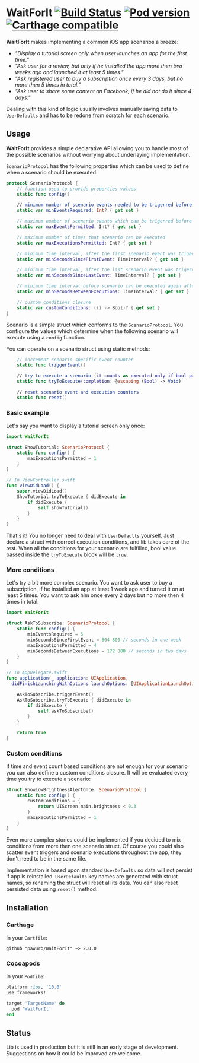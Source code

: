 # WaitForIt [![Build Status](https://travis-ci.org/pawurb/WaitForIt.svg)](https://travis-ci.org/pawurb/WaitForIt) [![Pod version](https://badge.fury.io/co/WaitForIt.svg)](https://badge.fury.io/co/WaitForIt) [![Carthage compatible](https://img.shields.io/badge/Carthage-compatible-4BC51D.svg?style=flat)](https://github.com/Carthage/Carthage)

**WaitForIt** makes implementing a common iOS app scenarios a breeze:

- *"Display a tutorial screen only when user launches an app for the first time."*
- *"Ask user for a review, but only if he installed the app more then two weeks ago and launched it at least 5 times."*
- *"Ask registered user to buy a subscription once every 3 days, but no more then 5 times in total."*
- *"Ask user to share some content on Facebook, if he did not do it since 4 days."*

Dealing with this kind of logic usually involves manually saving data to `UserDefaults` and has to be redone from scratch for each scenario.

## Usage

**WaitForIt** provides a simple declarative API allowing you to handle most of the possible scenarios without worrying about underlaying implementation.

`ScenarioProtocol` has the following properties which can be used to define when a scenario should be executed:
``` swift
protocol ScenarioProtocol {
    // function used to provide properties values
    static func config()

    // minimum number of scenario events needed to be trigerred before scenario can be executed
    static var minEventsRequired: Int? { get set }

    // maximum number of scenario events which can be trigerred before scenario stops executing
    static var maxEventsPermitted: Int? { get set }

    // maximum number of times that scenario can be executed
    static var maxExecutionsPermitted: Int? { get set }

    // minimum time interval, after the first scenario event was trigerred, before the scenario can be executed
    static var minSecondsSinceFirstEvent: TimeInterval? { get set }

    // minimum time interval, after the last scenario event was trigerred, before the scenario can be executed
    static var minSecondsSinceLastEvent: TimeInterval? { get set }

    // minimum time interval before scenario can be executed again after previous execution
    static var minSecondsBetweenExecutions: TimeInterval? { get set }

    // custom conditions closure
    static var customConditions: (() -> Bool)? { get set }
}
```

Scenario is a simple struct which conforms to the `ScenarioProtocol`. You configure the values which determine when the following scenario will execute using a `config` function.

You can operate on a scenario struct using static methods:

``` swift
    // increment scenario specific event counter
    static func triggerEvent()

    // try to execute a scenario (it counts as executed only if bool param passed into a block was `true`)
    static func tryToExecute(completion: @escaping (Bool) -> Void)

    // reset scenario event and execution counters
    static func reset()
```

### Basic example

Let's say you want to display a tutorial screen only once:

``` swift
import WaitForIt

struct ShowTutorial: ScenarioProtocol {
    static func config() {
        maxExecutionsPermitted = 1
    }
}

// In ViewController.swift
func viewDidLoad() {
    super.viewDidLoad()
    ShowTutorial.tryToExecute { didExecute in
        if didExecute {
            self.showTutorial()
        }
    }
}
```

That's it! You no longer need to deal with `UserDefaults` yourself. Just declare a struct with correct execution conditions, and lib takes care of the rest. When all the conditions for your scenario are fulfilled, bool value passed inside the `tryToExecute` block will be `true`.

### More conditions

Let's try a bit more complex scenario. You want to ask user to buy a subscription, if he installed an app at least 1 week ago and turned it on at least 5 times. You want to ask him once every 2 days but no more then 4 times in total:

``` swift
import WaitForIt

struct AskToSubscribe: ScenarioProtocol {
    static func config() {
        minEventsRequired = 5
        minSecondsSinceFirstEvent = 604 800 // seconds in one week
        maxExecutionsPermitted = 4
        minSecondsBetweenExecutions = 172 800 // seconds in two days
    }
}

// In AppDelegate.swift
func application(_ application: UIApplication,
  didFinishLaunchingWithOptions launchOptions: [UIApplicationLaunchOptionsKey: Any]?) -> Bool {

    AskToSubscribe.triggerEvent()
    AskToSubscribe.tryToExecute { didExecute in
        if didExecute {
            self.askToSubscribe()
        }
    }

    return true
}

```

### Custom conditions

If time and event count based conditions are not enough for your scenario you can also define a custom conditions closure. It will be evaluated every time you try to execute a scenario:

``` swift
struct ShowLowBrightnessAlertOnce: ScenarioProtocol {
    static func config() {
        customConditions = {
            return UIScreen.main.brightness < 0.3
        }
        maxExecutionsPermitted = 1
    }
}
```

Even more complex stories could be implemented if you decided to mix conditions from more then one scenario struct. Of course you could also scatter event triggers and scenario executions throughout the app, they don't need to be in the same file.

Implementation is based upon standard `UserDefaults` so data will not persist if app is reinstalled. `UserDefaults` key names are generated with struct names, so renaming the struct will reset all its data. You can also reset persisted data using `reset()` method.

## Installation

### Carthage

In your `Cartfile`:

```ogdl
github "pawurb/WaitForIt" ~> 2.0.0
```

### Cocoapods

In your `Podfile`:

```ruby
platform :ios, '10.0'
use_frameworks!

target 'TargetName' do
  pod 'WaitForIt'
end
```

## Status

Lib is used in production but it is still in an early stage of development. Suggestions on how it could be improved are welcome.


